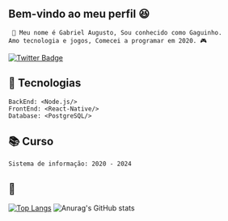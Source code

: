 ## Bem-vindo ao meu perfil 😆 

     📣 Meu nome é Gabriel Augusto, Sou conhecido como Gaguinho.  
    Amo tecnologia e jogos, Comecei a programar em 2020. 🎮 

[![Twitter Badge](https://img.shields.io/badge/-@gxguinho-4c2882?style=flat-square&labelColor=4c2882&logo=twitter&logoColor=white&link=https://twitter.com/Gxguinho)](https://twitter.com/Gxguinho)


## 🚀 Tecnologias
    BackEnd: <Node.js/>
    FrontEnd: <React-Native/>
    Database: <PostgreSQL/>
## 📚 Curso
    Sistema de informação: 2020 - 2024
    
## 🧐
[![Top Langs](https://github-readme-stats.vercel.app/api/top-langs/?username=gabrielapl&layout=compact)](https://github.com/anuraghazra/github-readme-stats)
![Anurag's GitHub stats](https://github-readme-stats.vercel.app/api?username=gabrielapl&show_icons=true&theme=radical)
